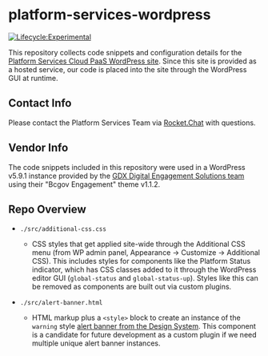 # platform-services-wordpress

[![Lifecycle:Experimental](https://img.shields.io/badge/Lifecycle-Experimental-339999)](https://github.com/bcgov/repomountie/blob/master/doc/lifecycle-badges.md)

This repository collects code snippets and configuration details for the [Platform Services Cloud PaaS WordPress site](https://platform-services-dev.apps.silver.devops.gov.bc.ca/). Since this site is provided as a hosted service, our code is placed into the site through the WordPress GUI at runtime.

## Contact Info

Please contact the Platform Services Team via [Rocket.Chat](https://developer.gov.bc.ca/Steps-to-join-Rocket.Chat) with questions.

## Vendor Info

The code snippets included in this repository were used in a WordPress v5.9.1 instance provided by the [GDX Digital Engagement Solutions team](https://dir.gov.bc.ca/gtds.cgi?show=Branch&organizationCode=CITZ&organizationalUnitCode=GDX%2dDES) using their "Bcgov Engagement" theme v1.1.2.

## Repo Overview

- `./src/additional-css.css`

  - CSS styles that get applied site-wide through the Additional CSS menu (from WP admin panel, Appearance -> Customize -> Additional CSS). This includes styles for components like the Platform Status indicator, which has CSS classes added to it through the WordPress editor GUI (`global-status` and `global-status-up`). Styles like this can be removed as components are built out via custom plugins.

- `./src/alert-banner.html`
  - HTML markup plus a `<style>` block to create an instance of the `warning` style [alert banner from the Design System](https://developer.gov.bc.ca/Design-System/Alert-Banners). This component is a candidate for future development as a custom plugin if we need multiple unique alert banner instances.
